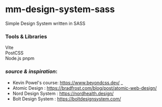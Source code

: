 # mm-design-system-sass

Simple Design System written in SASS

###  Tools & Libraries
Vite  
PostCSS  
Node.js
pnpm

### _source & inspiration_:   
- Kevin Powel's course: https://www.beyondcss.dev/ _
- Atomic Design : https://bradfrost.com/blog/post/atomic-web-design/  
- Nord Design System : https://nordhealth.design/
- Bolt Design System : https://boltdesignsystem.com/